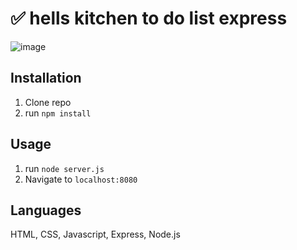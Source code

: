 # ✅ hells kitchen to do list express

![image](https://user-images.githubusercontent.com/102604674/172085573-a80068ae-4673-430a-93d3-e83eded42db4.png)

## Installation

1. Clone repo
2. run `npm install`

## Usage

1. run `node server.js`
2. Navigate to `localhost:8080`

## Languages

HTML, CSS, Javascript, Express, Node.js
